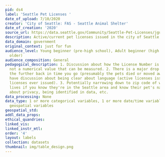 ```yaml
---
pid: ds4
label: 'Seattle Pet Licenses '
date_of_upload: 7/10/2020
creator: 'City of Seattle: FAS - Seattle Animal Shelter'
date_of_creation: '2020'
source_url: https://data.seattle.gov/Community/Seattle-Pet-Licenses/jguv-t9rb/data
description: Active/current pet licenses issued in the city of Seattle, WA.
data_domain: government
original_context: just for fun
audience_level: Young beginner (pre-high school), Adult beginner (high school and
  older)
audience_composition: General
pedagogical_description: 1. Discussion about how the License Number is a unique identifier,
  not a numerical value that can be measured. 2. There is a major drop in active licenses
  the further back in time you go (presumably the pets died or moved away), so can
  have discussion about being clear about language (active licenses issued vs all
  licenses ever issued). 3. Potentially narrowing down to zip code of where someone
  lives if you know they're in the Seattle area and know their pet's name -- conversation
  about privacy, being identified in data, etc.
data_processing: None
data_type: 1 or more categorical variables, 1 or more date/time variables, 1 or more
  geospatial variables
geospatial_std: 
addl_data_props: 
ethical_quandries: 
linked_vis: 
linked_instr_mtl: 
order: '4'
layout: labels
collection: datasets
thumbnail: img/table_design.png
---
```

